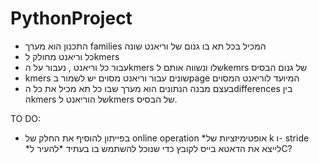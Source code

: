 # PythonProject

* התכנון הוא מערך families המכיל בכל תא בו גנום של וריאנט שונה
* כל וריאנט מחולק לkmers 
* עבור כל וריאנט , נעבור על הkmers שלו ונשווה אותם לkemrs של גנום הבסיס 
* kmers שונים עבור וריאנט מסוים יש לשמור בpage המיועד לוריאנט המסוים
* בעצם מבנה הנתונים הוא מערך שבו כל תא מכיל את כל הdifferences בין הkmers של הוריאנט לkmers של הבסיס. 

TO DO:
* בפייתון להוסיף את החלק של online operation
*אופטימיזציות של k ו- stride 
*לייצא את הדאטא בייס לקובץ כדי שנוכל להשתמש בו בעתיד 
*להעיר לC? 
